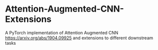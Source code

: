 # Attention-Augmented-CNN-Extensions
A PyTorch implementation of Attention Augmented CNN https://arxiv.org/abs/1904.09925 and extensions to different downstream tasks

